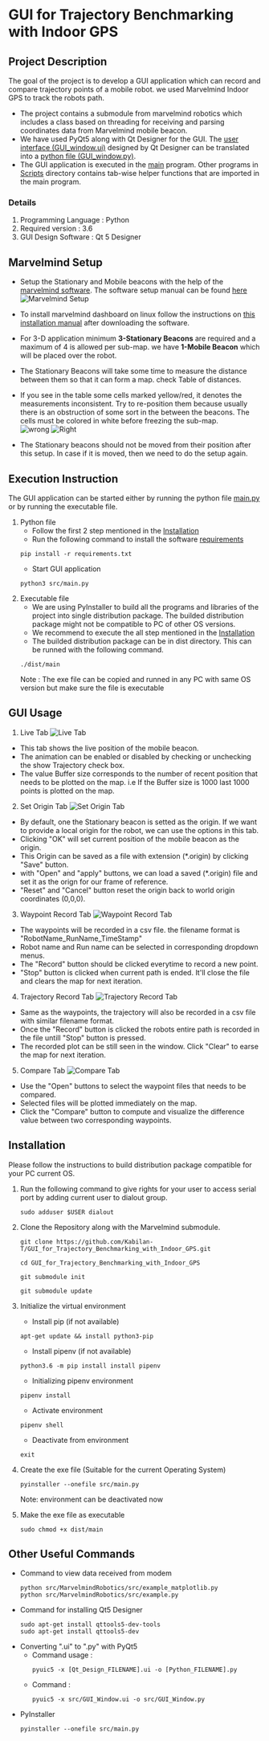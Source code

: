 # GUI for Trajectory Benchmarking with Indoor GPS
## **Project Description**
The goal of the project is to develop a GUI application which can record and compare trajectory points of a mobile robot. we used Marvelmind Indoor GPS to track the robots path.
* The project contains a submodule from marvelmind robotics which includes a class based on threading for receiving and parsing coordinates data from Marvelmind mobile beacon.
* We have used PyQt5 along with Qt Designer for the GUI. The [user interface (GUI_window.ui)](src/GUI_Window.ui) designed by Qt Designer can be translated into a [python file (GUI_window.py)](src/GUI_Window.py).
* The GUI application is executed in the [main](src/main.py) program. Other programs in [Scripts](src/scripts) directory contains tab-wise helper functions that are imported in the main program.
### Details
1. Programming Language : Python
2. Required version : 3.6 
3. GUI Design Software : Qt 5 Designer

## **Marvelmind Setup**

* Setup the Stationary and Mobile beacons with the help of the [marvelmind software](https://marvelmind.com/pics/marvelmind_SW_2021_01_31.zip). The software setup manual can be found [here](https://marvelmind.com/pics/marvelmind_navigation_system_manual.pdf)
![Marvelmind Setup](images/m_setup.png)

* To install marvelmind dashboard on linux follow the instructions on [this installation manual](https://marvelmind.com/pics/dashboard_linux_manual.pdf) after downloading the software.
* For 3-D application minimum **3-Stationary Beacons** are required and a maximum of 4 is allowed per sub-map. we have **1-Mobile Beacon** which will be placed over the robot.
* The Stationary Beacons will take some time to measure the distance between them so that it can form a map. check Table of distances.

* If you see in the table some cells marked yellow/red, it denotes the measurements inconsistent. Try to re-position them because usually there is an obstruction of some sort in the between the beacons. The cells must be colored in white before freezing the sub-map. \
![wrong](images/m_redcell.png) ![Right](images/m_whitecell.png)
* The Stationary beacons should not be moved from their position after this setup. In case if it is moved, then we need to do the setup again.

## **Execution Instruction**

The GUI application can be started either by running the python file [main.py](src/main.py) or by running the executable file.
1. Python file
    * Follow the first 2 step mentioned in the [Installation](#installation)
    * Run the following command to install the software [requirements](requirements.txt)
    ```
    pip install -r requirements.txt
    ``` 
    * Start GUI application
    ```
    python3 src/main.py
    ```
2. Executable file
    * We are using PyInstaller to build all the programs and libraries of the project into single distribution package. The builded distribution package might not be compatible to PC of other OS versions. 
    * We recommend to execute the all step mentioned in the [Installation](#installation)
    * The builded distribution package can be in dist directory. This can be runned with the following command.
    ```
    ./dist/main
    ```
    Note : The exe file can be copied and runned in any PC with same OS version but make sure the file is executable

## **GUI Usage**

1. Live Tab
  ![Live Tab](images/live.png)
  * This tab shows the live position of the mobile beacon. 
  * The animation can be enabled or disabled by checking or unchecking the show Trajectory check box.
  * The value Buffer size corresponds to the number of recent position that needs to be plotted on the map. i.e If the Buffer size is 1000 last 1000 points is plotted on the map. 
2. Set Origin Tab
  ![Set Origin Tab](images/set_origin.png)
  * By default, one the Stationary beacon is setted as the origin. If we want to provide a local origin for the robot, we can use the options in this tab.
  * Clicking "OK" will set current position of the mobile beacon as the origin.
  * This Origin can be saved as a file with extension (*.origin) by clicking "Save" button.
  * with "Open" and "apply" buttons, we can load a saved (*.origin) file and set it as the orign for our frame of reference.
  * "Reset" and "Cancel" button reset the origin back to world origin coordinates (0,0,0).
3. Waypoint Record Tab
  ![Waypoint Record Tab](images/waypoint.png)
  * The waypoints will be recorded in a csv file. the filename format is "RobotName_RunName_TimeStamp"
  * Robot name and Run name can be selected in corresponding dropdown menus.
  * The "Record" button should be clicked everytime to record a new point.
  * "Stop" button is clicked when current path is ended. It'll close the file and clears the map for next iteration.
4. Trajectory Record Tab
  ![Trajectory Record Tab](images/trajectory.png)
  * Same as the waypoints, the trajectory will also be recorded in a csv file with similar filename format.
  * Once the "Record" button is clicked the robots entire path is recorded in the file untill "Stop" button is pressed.
  * The recorded plot can be still seen in the window. Click "Clear" to earse the map for next iteration.
5. Compare Tab
  ![Compare Tab](images/compare.png)
  * Use the "Open" buttons to select the waypoint files that needs to be compared.
  * Selected files will be plotted immediately on the map.
  * Click the "Compare" button to compute and visualize the difference value between two corresponding waypoints.   

## **Installation**

Please follow the instructions to build distribution package compatible for your PC current OS.

1. Run the following command to give rights for your user to access serial port by adding current user to dialout group.
    ```
    sudo adduser $USER dialout
    ```

2. Clone the Repository along with the Marvelmind submodule.
    ```
    git clone https://github.com/Kabilan-T/GUI_for_Trajectory_Benchmarking_with_Indoor_GPS.git
    ```
    ```
    cd GUI_for_Trajectory_Benchmarking_with_Indoor_GPS
    ```
    ```
    git submodule init
    ```
    ```
    git submodule update
    ```

3. Initialize the virtual environment
    * Install pip (if not available)
    ```
    apt-get update && install python3-pip
    ```
    * Install pipenv (if not available)
    ```
    python3.6 -m pip install install pipenv
    ```
    * Initializing pipenv environment
    ```
    pipenv install
    ```
    * Activate environment
    ```
    pipenv shell
    ```
    * Deactivate from environment
    ```
    exit
    ```
4. Create the exe file (Suitable for the current Operating System)
    ```
    pyinstaller --onefile src/main.py
    ```
    Note: environment can be deactivated now
5. Make the exe file as executable
    ```
    sudo chmod +x dist/main
    ```
## **Other Useful Commands**
* Command to view data received from modem
    ```
    python src/MarvelmindRobotics/src/example_matplotlib.py 
    python src/MarvelmindRobotics/src/example.py
    ```
* Command for installing Qt5 Designer
    ```
    sudo apt-get install qttools5-dev-tools
    sudo apt-get install qttools5-dev
    ```
* Converting ".ui" to ".py" with PyQt5
    * Command usage : 
        ```
        pyuic5 -x [Qt_Design_FILENAME].ui -o [Python_FILENAME].py
        ```
    * Command : 
        ```
        pyuic5 -x src/GUI_Window.ui -o src/GUI_Window.py
        ```
* PyInstaller
    ```
    pyinstaller --onefile src/main.py
    ```

